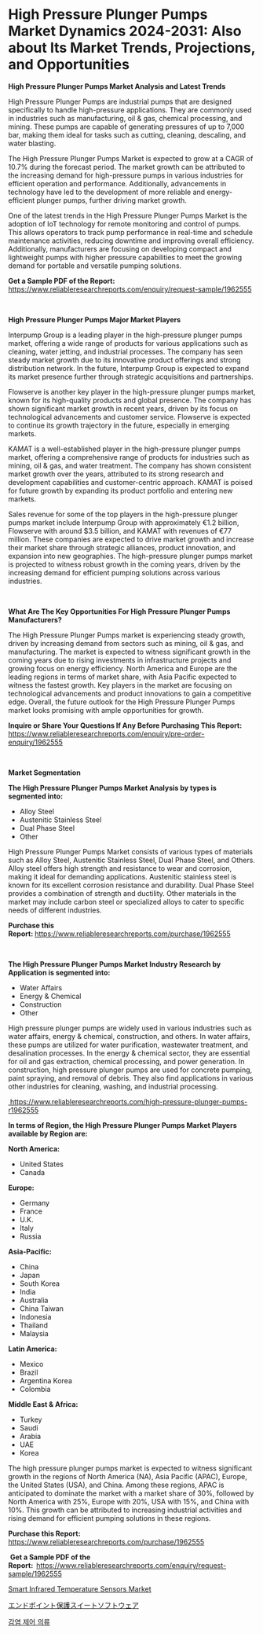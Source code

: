 <p><h1>High Pressure Plunger Pumps Market Dynamics 2024-2031: Also about Its Market Trends, Projections, and Opportunities</h1></p><p><strong>High Pressure Plunger Pumps Market Analysis and Latest Trends</strong></p>
<p><p>High Pressure Plunger Pumps are industrial pumps that are designed specifically to handle high-pressure applications. They are commonly used in industries such as manufacturing, oil & gas, chemical processing, and mining. These pumps are capable of generating pressures of up to 7,000 bar, making them ideal for tasks such as cutting, cleaning, descaling, and water blasting.</p><p>The High Pressure Plunger Pumps Market is expected to grow at a CAGR of 10.7% during the forecast period. The market growth can be attributed to the increasing demand for high-pressure pumps in various industries for efficient operation and performance. Additionally, advancements in technology have led to the development of more reliable and energy-efficient plunger pumps, further driving market growth.</p><p>One of the latest trends in the High Pressure Plunger Pumps Market is the adoption of IoT technology for remote monitoring and control of pumps. This allows operators to track pump performance in real-time and schedule maintenance activities, reducing downtime and improving overall efficiency. Additionally, manufacturers are focusing on developing compact and lightweight pumps with higher pressure capabilities to meet the growing demand for portable and versatile pumping solutions.</p></p>
<p><strong>Get a Sample PDF of the Report:&nbsp;</strong> <a href="https://www.reliableresearchreports.com/enquiry/request-sample/1962555">https://www.reliableresearchreports.com/enquiry/request-sample/1962555</a></p>
<p>&nbsp;</p>
<p><strong>High Pressure Plunger Pumps Major Market Players</strong></p>
<p><p>Interpump Group is a leading player in the high-pressure plunger pumps market, offering a wide range of products for various applications such as cleaning, water jetting, and industrial processes. The company has seen steady market growth due to its innovative product offerings and strong distribution network. In the future, Interpump Group is expected to expand its market presence further through strategic acquisitions and partnerships.</p><p>Flowserve is another key player in the high-pressure plunger pumps market, known for its high-quality products and global presence. The company has shown significant market growth in recent years, driven by its focus on technological advancements and customer service. Flowserve is expected to continue its growth trajectory in the future, especially in emerging markets.</p><p>KAMAT is a well-established player in the high-pressure plunger pumps market, offering a comprehensive range of products for industries such as mining, oil & gas, and water treatment. The company has shown consistent market growth over the years, attributed to its strong research and development capabilities and customer-centric approach. KAMAT is poised for future growth by expanding its product portfolio and entering new markets.</p><p>Sales revenue for some of the top players in the high-pressure plunger pumps market include Interpump Group with approximately €1.2 billion, Flowserve with around $3.5 billion, and KAMAT with revenues of €77 million. These companies are expected to drive market growth and increase their market share through strategic alliances, product innovation, and expansion into new geographies. The high-pressure plunger pumps market is projected to witness robust growth in the coming years, driven by the increasing demand for efficient pumping solutions across various industries.</p></p>
<p>&nbsp;</p>
<p><strong>What Are The Key Opportunities For High Pressure Plunger Pumps Manufacturers?</strong></p>
<p><p>The High Pressure Plunger Pumps market is experiencing steady growth, driven by increasing demand from sectors such as mining, oil & gas, and manufacturing. The market is expected to witness significant growth in the coming years due to rising investments in infrastructure projects and growing focus on energy efficiency. North America and Europe are the leading regions in terms of market share, with Asia Pacific expected to witness the fastest growth. Key players in the market are focusing on technological advancements and product innovations to gain a competitive edge. Overall, the future outlook for the High Pressure Plunger Pumps market looks promising with ample opportunities for growth.</p></p>
<p><strong>Inquire or Share Your Questions If Any Before Purchasing This Report:</strong> <a href="https://www.reliableresearchreports.com/enquiry/pre-order-enquiry/1962555">https://www.reliableresearchreports.com/enquiry/pre-order-enquiry/1962555</a></p>
<p>&nbsp;</p>
<p><strong>Market Segmentation</strong></p>
<p><strong>The High Pressure Plunger Pumps Market Analysis by types is segmented into:</strong></p>
<p><ul><li>Alloy Steel</li><li>Austenitic Stainless Steel</li><li>Dual Phase Steel</li><li>Other</li></ul></p>
<p><p>High Pressure Plunger Pumps Market consists of various types of materials such as Alloy Steel, Austenitic Stainless Steel, Dual Phase Steel, and Others. Alloy steel offers high strength and resistance to wear and corrosion, making it ideal for demanding applications. Austenitic stainless steel is known for its excellent corrosion resistance and durability. Dual Phase Steel provides a combination of strength and ductility. Other materials in the market may include carbon steel or specialized alloys to cater to specific needs of different industries.</p></p>
<p><strong>Purchase this Report:&nbsp;</strong><a href="https://www.reliableresearchreports.com/purchase/1962555">https://www.reliableresearchreports.com/purchase/1962555</a></p>
<p>&nbsp;</p>
<p><strong>The High Pressure Plunger Pumps Market Industry Research by Application is segmented into:</strong></p>
<p><ul><li>Water Affairs</li><li>Energy & Chemical</li><li>Construction</li><li>Other</li></ul></p>
<p><p>High pressure plunger pumps are widely used in various industries such as water affairs, energy & chemical, construction, and others. In water affairs, these pumps are utilized for water purification, wastewater treatment, and desalination processes. In the energy & chemical sector, they are essential for oil and gas extraction, chemical processing, and power generation. In construction, high pressure plunger pumps are used for concrete pumping, paint spraying, and removal of debris. They also find applications in various other industries for cleaning, washing, and industrial processing.</p></p>
<p><a href="https://www.reliableresearchreports.com/high-pressure-plunger-pumps-r1962555">&nbsp;https://www.reliableresearchreports.com/high-pressure-plunger-pumps-r1962555</a></p>
<p><strong>In terms of Region, the High Pressure Plunger Pumps Market Players available by Region are:</strong></p>
<p>
    <p> <strong> North America: </strong>
        <ul>
            <li>United States</li>
            <li>Canada</li>
        </ul>
        </p> 
    <p> <strong> Europe: </strong>
        <ul>
            <li>Germany</li>
            <li>France</li>
            <li>U.K.</li>
            <li>Italy</li>
            <li>Russia</li>
        </ul>
        </p> 
    <p> <strong> Asia-Pacific: </strong>
        <ul>
            <li>China</li>
            <li>Japan</li>
            <li>South Korea</li>
            <li>India</li>
            <li>Australia</li>
            <li>China Taiwan</li>
            <li>Indonesia</li>
            <li>Thailand</li>
            <li>Malaysia</li>
        </ul>
        </p> 
    <p> <strong> Latin America: </strong>
        <ul>
            <li>Mexico</li>
            <li>Brazil</li>
            <li>Argentina Korea</li>
            <li>Colombia</li>
        </ul>
        </p> 
    <p> <strong> Middle East & Africa: </strong>
        <ul>
            <li>Turkey</li>
            <li>Saudi</li>
            <li>Arabia</li>
            <li>UAE</li>
            <li>Korea</li>
        </ul>
    </p>
    </p>
<p><p>The high pressure plunger pumps market is expected to witness significant growth in the regions of North America (NA), Asia Pacific (APAC), Europe, the United States (USA), and China. Among these regions, APAC is anticipated to dominate the market with a market share of 30%, followed by North America with 25%, Europe with 20%, USA with 15%, and China with 10%. This growth can be attributed to increasing industrial activities and rising demand for efficient pumping solutions in these regions.</p></p>
<p><strong>Purchase this Report: </strong><a href="https://www.reliableresearchreports.com/purchase/1962555">https://www.reliableresearchreports.com/purchase/1962555</a></p>
<p>&nbsp;<strong>Get a Sample PDF of the Report:&nbsp;&nbsp;</strong><a href="https://www.reliableresearchreports.com/enquiry/request-sample/1962555">https://www.reliableresearchreports.com/enquiry/request-sample/1962555</a></p>
<p><strong></strong></p>
<p><p><a href="https://chivalrous-flock-a86.notion.site/Smart-Infrared-Temperature-Sensors-Market-Competitive-Analysis-Market-Trends-and-Forecast-to-2031-55d8bc3646324aef98e1e97df6751fa2">Smart Infrared Temperature Sensors Market</a></p><p><a href="https://medium.com/@brycenboyer2023/%E3%82%A8%E3%83%B3%E3%83%89%E3%83%9D%E3%82%A4%E3%83%B3%E3%83%88%E4%BF%9D%E8%AD%B7%E3%82%B9%E3%82%A4%E3%83%BC%E3%83%88%E3%82%BD%E3%83%95%E3%83%88%E3%82%A6%E3%82%A7%E3%82%A2%E5%B8%82%E5%A0%B4%E3%81%AE%E8%A6%8F%E6%A8%A1%E3%81%AF-%E3%82%B0%E3%83%AD%E3%83%BC%E3%83%90%E3%83%AB%E7%94%A3%E6%A5%AD%E3%81%A7%E6%9C%80%E9%81%A9%E3%81%AA%E3%83%9E%E3%83%BC%E3%82%B1%E3%83%86%E3%82%A3%E3%83%B3%E3%82%B0%E3%83%81%E3%83%A3%E3%83%8D%E3%83%AB%E3%82%92%E7%A4%BA%E3%81%97%E3%81%BE%E3%81%99-66c79cd525c9">エンドポイント保護スイートソフトウェア</a></p><p><a href="https://medium.com/@raymondietrich7892023/%EA%B0%90%EC%97%BC-%EC%98%88%EB%B0%A9-%EC%9D%98%EB%A5%98-%EC%8B%9C%EC%9E%A5-%EC%A0%84%EB%A7%9D-%EC%82%B0%EC%97%85-%EA%B0%9C%EC%9A%94-%EB%B0%8F-%EC%98%88%EC%B8%A1-2024%EB%85%84%EB%B6%80%ED%84%B0-2031%EB%85%84%EA%B9%8C%EC%A7%80-40c09f1a1dc8">감염 제어 의류</a></p></p>